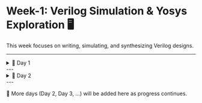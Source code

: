 # Week-1: Verilog Simulation & Yosys Exploration 🖥️

This week focuses on writing, simulating, and synthesizing Verilog designs.  

---

<details>
<summary>📅 Day 1</summary>

- Simulated a **Verilog file** using **Icarus Verilog (iverilog)**.  
- Analyzed the simulation outputs as waveforms in **GTKWave**.  
- Learned to edit and view code efficiently in **Vim text editor**.  

<p align="center">
  <img width="809" height="425" alt="day1" src="https://github.com/user-attachments/assets/db3816f1-2f04-45c6-88c7-03dd31227d02" />
</p>

<p align="center">
  <img width="1201" height="764" alt="gtkwaveandVim" src="https://github.com/user-attachments/assets/6ec811d0-256a-41c4-b9f6-a5b8475e80f4" />
</p>

---

### 🔧 Yosys Work

- Successfully created a **netlist** using Yosys.  
- Exported the netlist as a **PDF** instead of the default `.dot` format for easier viewing.  

<p align="center">
  <img width="1228" height="482" alt="yosys-pdf" src="https://github.com/user-attachments/assets/9ceb9645-0774-4c49-834a-ce3ba09adaec" />
</p>

<p align="center">
  <img width="1220" height="146" alt="yosys-terminal" src="https://github.com/user-attachments/assets/d444a6a7-7411-43b6-a452-20f2da1085e6" />
</p>
</details>
---
<details>
<summary>📅 Day 2</summary>

- Learned about the **Liberty (.lib) file properties**:  
  - `025C` → Operating temperature  
  - `1V80` → Supply voltage  

<p align="center">
  <img width="433" height="88" alt="day2-liberty" src="https://github.com/user-attachments/assets/f9c56a38-134a-46c7-a294-ac9f2a78c072" />
</p>
-We can see the the name of this cell represents that the cell has 5 inputs and first two inputs are "ANDed" and ORed with other 3 inputs.
<p align="center">
  <img width="658" height="220" alt="Screenshot from 2025-09-27 18-31-54" src="https://github.com/user-attachments/assets/6adcec8f-9228-4f7a-8b27-493b5f80920b" />
</p>
**Hierarchical vs Flat Synthesis**

<p align="center">
<img width="1076" height="365" alt="image" src="https://github.com/user-attachments/assets/7ff714ab-8426-48af-b293-2c67b73fd9bf" />

</p>
Without flattening the verilog files looks like this
<p align="center">
<img width="1208" height="766" alt="image" src="https://github.com/user-attachments/assets/83851734-39e3-4294-8e20-bbd57d3c155b" />

</p>

This is how we flatten the synthesis
<p align="center">
<img width="1208" height="766" alt="image" src="https://github.com/user-attachments/assets/63f432a1-05e4-4d9a-8ff6-2d374eaf90f0" />
</p>


</details>
---

📂 More days (Day 2, Day 3, …) will be added here as progress continues.
